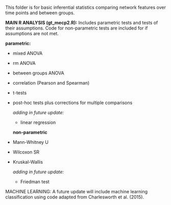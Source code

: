 This folder is for basic inferential statistics comparing network features over time points and between groups.

**MAIN R ANALYSIS (gt_mecp2.R):**
Includes parametric tests and tests of their assumptions. Code for non-parametric tests are included for if assumptions are not met.

  **parametric:**
- mixed ANOVA
- rm ANOVA
- between groups ANOVA
- correlation (Pearson and Spearman)
- t-tests
- post-hoc tests plus corrections for multiple comparisons
  
    *adding in future update:*
    - linear regression
  
  
  **non-parametric**
- Mann-Whitney U
- Wilcoxon SR
- Kruskal-Wallis
    
    *adding in future update:*
    - Friedman test
    
MACHINE LEARNING:
A future update will include machine learning classification using code adapted from Charlesworth et al. (2015).
